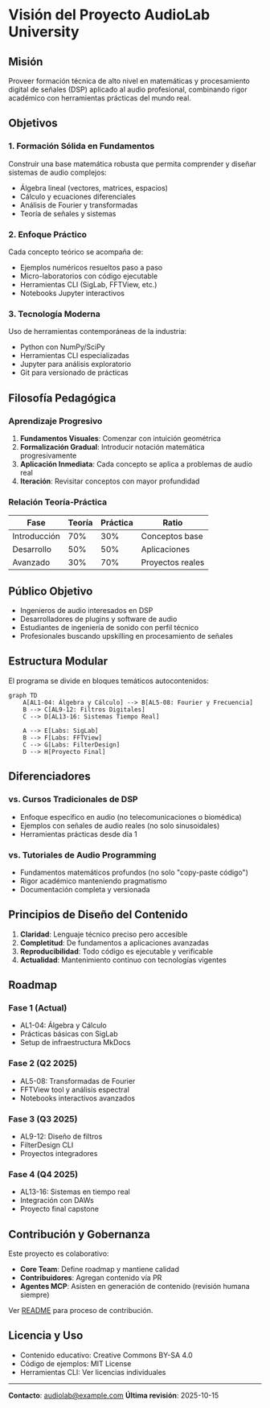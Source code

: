 # Visión del Proyecto AudioLab University

## Misión

Proveer formación técnica de alto nivel en matemáticas y procesamiento digital de señales (DSP) aplicado al audio profesional, combinando rigor académico con herramientas prácticas del mundo real.

## Objetivos

### 1. Formación Sólida en Fundamentos

Construir una base matemática robusta que permita comprender y diseñar sistemas de audio complejos:

- Álgebra lineal (vectores, matrices, espacios)
- Cálculo y ecuaciones diferenciales
- Análisis de Fourier y transformadas
- Teoría de señales y sistemas

### 2. Enfoque Práctico

Cada concepto teórico se acompaña de:

- Ejemplos numéricos resueltos paso a paso
- Micro-laboratorios con código ejecutable
- Herramientas CLI (SigLab, FFTView, etc.)
- Notebooks Jupyter interactivos

### 3. Tecnología Moderna

Uso de herramientas contemporáneas de la industria:

- Python con NumPy/SciPy
- Herramientas CLI especializadas
- Jupyter para análisis exploratorio
- Git para versionado de prácticas

## Filosofía Pedagógica

### Aprendizaje Progresivo

1. **Fundamentos Visuales**: Comenzar con intuición geométrica
2. **Formalización Gradual**: Introducir notación matemática progresivamente
3. **Aplicación Inmediata**: Cada concepto se aplica a problemas de audio real
4. **Iteración**: Revisitar conceptos con mayor profundidad

### Relación Teoría-Práctica

| Fase | Teoría | Práctica | Ratio |
|------|--------|----------|-------|
| Introducción | 70% | 30% | Conceptos base |
| Desarrollo | 50% | 50% | Aplicaciones |
| Avanzado | 30% | 70% | Proyectos reales |

## Público Objetivo

- Ingenieros de audio interesados en DSP
- Desarrolladores de plugins y software de audio
- Estudiantes de ingeniería de sonido con perfil técnico
- Profesionales buscando upskilling en procesamiento de señales

## Estructura Modular

El programa se divide en bloques temáticos autocontenidos:

```mermaid
graph TD
    A[AL1-04: Álgebra y Cálculo] --> B[AL5-08: Fourier y Frecuencia]
    B --> C[AL9-12: Filtros Digitales]
    C --> D[AL13-16: Sistemas Tiempo Real]

    A --> E[Labs: SigLab]
    B --> F[Labs: FFTView]
    C --> G[Labs: FilterDesign]
    D --> H[Proyecto Final]
```

## Diferenciadores

### vs. Cursos Tradicionales de DSP

- Enfoque específico en audio (no telecomunicaciones o biomédica)
- Ejemplos con señales de audio reales (no solo sinusoidales)
- Herramientas prácticas desde día 1

### vs. Tutoriales de Audio Programming

- Fundamentos matemáticos profundos (no solo "copy-paste código")
- Rigor académico manteniendo pragmatismo
- Documentación completa y versionada

## Principios de Diseño del Contenido

1. **Claridad**: Lenguaje técnico preciso pero accesible
2. **Completitud**: De fundamentos a aplicaciones avanzadas
3. **Reproducibilidad**: Todo código es ejecutable y verificable
4. **Actualidad**: Mantenimiento continuo con tecnologías vigentes

## Roadmap

### Fase 1 (Actual)
- AL1-04: Álgebra y Cálculo
- Prácticas básicas con SigLab
- Setup de infraestructura MkDocs

### Fase 2 (Q2 2025)
- AL5-08: Transformadas de Fourier
- FFTView tool y análisis espectral
- Notebooks interactivos avanzados

### Fase 3 (Q3 2025)
- AL9-12: Diseño de filtros
- FilterDesign CLI
- Proyectos integradores

### Fase 4 (Q4 2025)
- AL13-16: Sistemas en tiempo real
- Integración con DAWs
- Proyecto final capstone

## Contribución y Gobernanza

Este proyecto es colaborativo:

- **Core Team**: Define roadmap y mantiene calidad
- **Contribuidores**: Agregan contenido vía PR
- **Agentes MCP**: Asisten en generación de contenido (revisión humana siempre)

Ver [README](https://github.com/audiolab-university/audiolab-university) para proceso de contribución.

## Licencia y Uso

- Contenido educativo: Creative Commons BY-SA 4.0
- Código de ejemplos: MIT License
- Herramientas CLI: Ver licencias individuales

---

**Contacto**: audiolab@example.com
**Última revisión**: 2025-10-15
